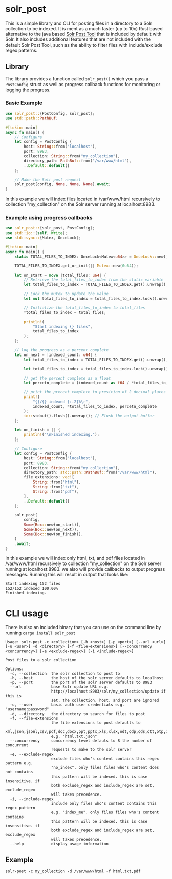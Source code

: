 # solr_post

This is a simple library and CLI for posting files in a directory to a Solr collection to be indexed. It is ment as a much faster (up to 10x) Rust based alternative to the java based [Solr Post Tool](https://solr.apache.org/guide/8_5/post-tool.html) that is included by default with Solr. It also includes additional features that are not included with the default Solr Post Tool, such as the ability
to filter files with include/exclude regex patterns.

## Library

The library provides a function called `solr_post()` which you pass a `PostConfig` struct as well as progress callback functions for monitoring or logging the progress.

### Basic Example

```rust
use solr_post::{PostConfig, solr_post};
use std::path::PathBuf;

#[tokio::main]
async fn main() {
    // Configure
    let config = PostConfig {
        host: String::from("localhost"),
        port: 8983,
        collection: String::from("my_collection"),
        directory_path: PathBuf::from("/var/www/html"),
        ..Default::default()
    };

    // Make the Solr post request
    solr_post(config, None, None, None).await;
}
```

In this example we will index files located in /var/www/html recursively to collection "my_collection" on the Solr server running at localhost:8983.

### Example using progress callbacks

```rust
use solr_post::{solr_post, PostConfig};
use std::io::{self, Write};
use std::sync::{Mutex, OnceLock};

#[tokio::main]
async fn main() {
    static TOTAL_FILES_TO_INDEX: OnceLock<Mutex<u64>> = OnceLock::new();

    TOTAL_FILES_TO_INDEX.get_or_init(|| Mutex::new(0u64));

    let on_start = move |total_files: u64| {
        // Retrieve the total_files_to_index from the static variable
        let total_files_to_index = TOTAL_FILES_TO_INDEX.get().unwrap();

        // Lock the mutex to update the value
        let mut total_files_to_index = total_files_to_index.lock().unwrap();

        // Initialize the total_files_to_index to total_files
        *total_files_to_index = total_files;

        println!(
            "Start indexing {} files",
            total_files_to_index
        );
    };

    // log the progress as a percent complete
    let on_next = |indexed_count: u64| {
        let total_files_to_index = TOTAL_FILES_TO_INDEX.get().unwrap();

        let total_files_to_index = total_files_to_index.lock().unwrap();

        // get the percent complete as a float
        let percetn_complete = (indexed_count as f64 / *total_files_to_index as f64) * 100.0;

        // print the precent complete to presicion of 2 decimal places
        print!(
            "{}/{} indexed {:.2}%\r",
            indexed_count, *total_files_to_index, percetn_complete
        );
        io::stdout().flush().unwrap(); // Flush the output buffer
    };

    let on_finish = || {
        println!("\nFinished indexing.");
    };

    // Configure
    let config = PostConfig {
        host: String::from("localhost"),
        port: 8983,
        collection: String::from("my_collection"),
        directory_path: std::path::PathBuf::from("/var/www/html"),
        file_extensions: vec![
            String::from("html"),
            String::from("txt"),
            String::from("pdf"),
        ],
        ..Default::default()
    };

    solr_post(
        config,
        Some(Box::new(on_start)),
        Some(Box::new(on_next)),
        Some(Box::new(on_finish)),
    )
    .await;
}
```

In this example we will index only html, txt, and pdf files located in /var/www/html recursively to collection "my_collection" on the Solr server running at localhost:8983. we also will provide callbacks to output progress messages. Running this will result in output that looks like:

```
Start indexing 152 files
152/152 indexed 100.00%
Finished indexing.
```

# CLI usage

There is also an included binary that you can use on the command line by running `cargo install solr_post`

```
Usage: solr-post -c <collection> [-h <host>] [-p <port>] [--url <url>] [-u <user>] -d <directory> [-f <file-extensions>] [--concurrency <concurrency>] [-e <exclude-regex>] [-i <include-regex>]

Post files to a solr collection

Options:
  -c, --collection  the solr collection to post to
  -h, --host        the host of the solr server defaults to localhost
  -p, --port        the port of the solr server defaults to 8983
  --url             base Solr update URL e.g.
                    http://localhost:8983/solr/my_collection/update if this is
                    set, the collection, host, and port are ignored
  -u, --user        basic auth user credentials e.g. "username:password"
  -d, --directory   the directory to search for files to post
  -f, --file-extensions
                    the file extensions to post defaults to
                    xml,json,jsonl,csv,pdf,doc,docx,ppt,pptx,xls,xlsx,odt,odp,ods,ott,otp,ots,rtf,htm,html,txt,log
                    e.g. "html,txt,json"
  --concurrency     concurrency level defauls to 8 the number of concurrent
                    requests to make to the solr server
  -e, --exclude-regex
                    exclude files who's content contains this regex pattern e.g.
                    "no_index". only files files who's content does not contains
                    this pattern will be indexed. this is case insensitive. if
                    both exclude_regex and include_regex are set, exclude_regex
                    will takes precedence.
  -i, --include-regex
                    include only files who's content contains this regex pattern
                    e.g. "index_me". only files files who's content contains
                    this pattern will be indexed. this is case insensitive. if
                    both exclude_regex and include_regex are set, exclude_regex
                    will takes precedence.
  --help            display usage information
```

## Example

```
solr-post -c my_collection -d /var/www/html -f html,txt,pdf
```
